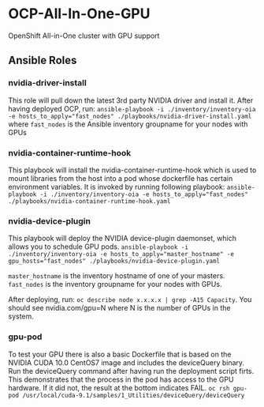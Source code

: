 # OCP-All-In-One-GPU
OpenShift All-in-One cluster with GPU support

## Ansible Roles

### nvidia-driver-install
This role will pull down the latest 3rd party NVIDIA driver and install it.
After having deployed OCP, run:
```ansible-playbook -i ./inventory/inventory-oia -e hosts_to_apply="fast_nodes" ./playbooks/nvidia-driver-install.yaml```
where `fast_nodes` is the Ansible inventory groupname for your nodes with GPUs

### nvidia-container-runtime-hook
This playbook will install the nvidia-container-runtime-hook which is used to
mount libraries from the host into a pod whose dockerfile has certain
environment variables. It is invoked by running following playbook:
```ansible-playbook -i ./inventory/inventory-oia -e hosts_to_apply="fast_nodes" ./playbooks/nvidia-container-runtime-hook.yaml```

### nvidia-device-plugin
This playbook will deploy the NVIDIA device-plugin daemonset, which allows you to schedule GPU pods. 
```ansible-playbook -i ./inventory/inventory-oia -e hosts_to_apply="master_hostname" -e gpu_hosts="fast_nodes" ./playbooks/nvidia-device-plugin.yaml```

`master_hostname` is the inventory hostname of one of your masters. `fast_nodes` is the inventory groupname for your nodes with GPUs.

After deploying, run:
```oc describe node x.x.x.x | grep -A15 Capacity```.  You should see nvidia.com/gpu=N where N is the number of GPUs in the system.

### gpu-pod
To test your GPU there is also a basic Dockerfile that is based on the NVIDIA CUDA 10.0 CentOS7 image and includes the deviceQuery binary.
Run the deviceQuery command after having run the deployment script firts. This demonstrates that the process in the pod has access to the GPU hardware.  If it did not, the result at the bottom indicates FAIL.
```oc rsh gpu-pod /usr/local/cuda-9.1/samples/1_Utilities/deviceQuery/deviceQuery```
